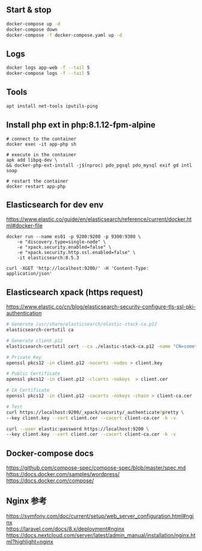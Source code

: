 ## Start & stop
```bash
docker-compose up -d
docker-compose down
docker-compose -f docker-compose.yaml up -d
```


## Logs
```bash
docker logs app-web -f --tail 5
docker-compose logs -f --tail 5
```


## Tools
```bash
apt install net-tools iputils-ping
```


## Install php ext in php:8.1.12-fpm-alpine
```shell
# connect to the container
docker exec -it app-php sh
```
```shell
# execute in the container
apk add libpq-dev \
&& docker-php-ext-install -j$(nproc) pdo_pgsql pdo_mysql exif gd intl soap
```
```shell
# restart the container
docker restart app-php
```

## Elasticsearch for dev env
https://www.elastic.co/guide/en/elasticsearch/reference/current/docker.html#docker-file
```shell
docker run --name es01 -p 9200:9200 -p 9300:9300 \
    -e "discovery.type=single-node" \
    -e "xpack.security.enabled=false" \
    -e "xpack.security.http.ssl.enabled=false" \
    -it elasticsearch:8.5.3
```
```shell
curl -XGET 'http://localhost:9200/' -H 'Content-Type: application/json'
```

## Elasticsearch xpack (https request)
https://www.elastic.co/cn/blog/elasticsearch-security-configure-tls-ssl-pki-authentication
```sh
# Generate /usr/share/elasticsearch/elastic-stack-ca.p12
elasticsearch-certutil ca

# Generate client.p12
elasticsearch-certutil cert --ca ./elastic-stack-ca.p12 -name "CN=something,OU=Consulting Team,DC=mydomain,DC=com"

# Private Key
openssl pkcs12 -in client.p12 -nocerts -nodes > client.key

# Public Certificate
openssl pkcs12 -in client.p12 -clcerts -nokeys  > client.cer

# CA Certificate
openssl pkcs12 -in client.p12 -cacerts -nokeys -chain > client-ca.cer

# Test
curl https://localhost:9200/_xpack/security/_authenticate?pretty \
--key client.key --cert client.cer --cacert client-ca.cer -k -v

curl --user elastic:password https://localhost:9200 \
--key client.key --cert client.cer --cacert client-ca.cer -k -v
```

## Docker-compose docs
https://github.com/compose-spec/compose-spec/blob/master/spec.md  
https://docs.docker.com/samples/wordpress/  
https://docs.docker.com/compose/  


## Nginx 参考
https://symfony.com/doc/current/setup/web_server_configuration.html#nginx  
https://laravel.com/docs/8.x/deployment#nginx  
https://docs.nextcloud.com/server/latest/admin_manual/installation/nginx.html?highlight=nginx  
